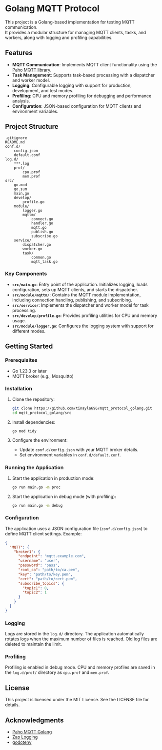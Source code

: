 # Golang MQTT Protocol

This project is a Golang-based implementation for testing MQTT communication.  
It provides a modular structure for managing MQTT clients, tasks, and workers, along with logging and profiling capabilities.

## Features

- **MQTT Communication**: Implements MQTT client functionality using the [Paho MQTT library](https://github.com/eclipse/paho.mqtt.golang).
- **Task Management**: Supports task-based processing with a dispatcher and worker model.
- **Logging**: Configurable logging with support for production, development, and test modes.
- **Profiling**: CPU and memory profiling for debugging and performance analysis.
- **Configuration**: JSON-based configuration for MQTT clients and environment variables.

## Project Structure

``` plaintext
.gitignore
README.md
conf.d/
    config.json
    default.conf
log.d/
    ***.log
    prof/
        cpu.prof
        mem.prof
src/
    go.mod
    go.sum
    main.go
    develop/
        profile.go
    module/
        logger.go
        mqttm/
            connect.go
            handler.go
            mqtt.go
            publish.go
            subscribe.go
    service/
        dispatcher.go
        worker.go
        task/
            common.go
            mqtt_task.go
```

### Key Components

- **`src/main.go`**: Entry point of the application. Initializes logging, loads configuration, sets up MQTT clients, and starts the dispatcher.
- **`src/module/mqttm/`**: Contains the MQTT module implementation, including connection handling, publishing, and subscribing.
- **`src/service/`**: Implements the dispatcher and worker model for task processing.
- **`src/develop/profile.go`**: Provides profiling utilities for CPU and memory usage.
- **`src/module/logger.go`**: Configures the logging system with support for different modes.

## Getting Started

### Prerequisites

- Go 1.23.3 or later
- MQTT broker (e.g., Mosquitto)

### Installation

1. Clone the repository:

   ```bash
   git clone https://github.com/tinayla696/mqtt_protocol_golang.git
   cd mqtt_protocol_golang/src
   ```

2. Install dependencies:

   ```bash
   go mod tidy
   ```

3. Configure the environment:
   - Update `conf.d/config.json` with your MQTT broker details.
   - Set environment variables in `conf.d/default.conf`.

### Running the Application

1. Start the application in production mode:

   ```bash
   go run main.go -m proc
   ```

2. Start the application in debug mode (with profiling):

   ```bash
   go run main.go -m debug
   ```

### Configuration

The application uses a JSON configuration file (`conf.d/config.json`) to define MQTT client settings. Example:

```json
{
  "MQTT": {
    "broker1": {
      "endpoint": "mqtt.example.com",
      "username": "user",
      "password": "pass",
      "root_ca": "path/to/ca.pem",
      "key": "path/to/key.pem",
      "cert": "path/to/cert.pem",
      "subscribe_topics": {
        "topic1": 0,
        "topic2": 1
      }
    }
  }
}
```

### Logging

Logs are stored in the `log.d/` directory. The application automatically rotates logs when the maximum number of files is reached. Old log files are deleted to maintain the limit.

### Profiling

Profiling is enabled in debug mode. CPU and memory profiles are saved in the `log.d/prof/` directory as `cpu.prof` and `mem.prof`.

## License

This project is licensed under the MIT License. See the LICENSE file for details.

## Acknowledgments

- [Paho MQTT Golang](https://github.com/eclipse/paho.mqtt.golang)
- [Zap Logging](https://github.com/uber-go/zap)
- [godotenv](https://github.com/joho/godotenv)

